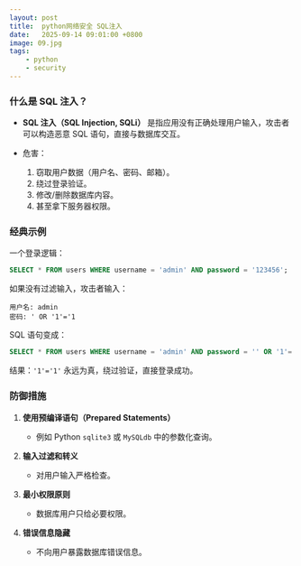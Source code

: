 ```yaml
---
layout: post
title:  python网络安全 SQL注入
date:   2025-09-14 09:01:00 +0800
image: 09.jpg
tags: 
    - python
    - security
---
```


### 什么是 SQL 注入？

* **SQL 注入（SQL Injection, SQLi）** 是指应用没有正确处理用户输入，攻击者可以构造恶意 SQL 语句，直接与数据库交互。
* 危害：

  1. 窃取用户数据（用户名、密码、邮箱）。
  2. 绕过登录验证。
  3. 修改/删除数据库内容。
  4. 甚至拿下服务器权限。

### 经典示例

一个登录逻辑：

```sql
SELECT * FROM users WHERE username = 'admin' AND password = '123456';
```

如果没有过滤输入，攻击者输入：

```
用户名: admin
密码: ' OR '1'='1
```

SQL 语句变成：

```sql
SELECT * FROM users WHERE username = 'admin' AND password = '' OR '1'='1';
```

结果：`'1'='1'` 永远为真，绕过验证，直接登录成功。

### 防御措施

1. **使用预编译语句（Prepared Statements）**
   * 例如 Python `sqlite3` 或 `MySQLdb` 中的参数化查询。

2. **输入过滤和转义**
   * 对用户输入严格检查。

3. **最小权限原则**
   * 数据库用户只给必要权限。

4. **错误信息隐藏**
   * 不向用户暴露数据库错误信息。
